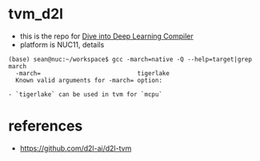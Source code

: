 # tvm_d2l

- this is the repo for [Dive into Deep Learning Compiler](https://tvm.d2l.ai/)
- platform is NUC11, details 
```
(base) sean@nuc:~/workspace$ gcc -march=native -Q --help=target|grep march
  -march=                     		tigerlake
  Known valid arguments for -march= option:
```
    - `tigerlake` can be used in tvm for `mcpu` 

# references 

- https://github.com/d2l-ai/d2l-tvm
